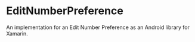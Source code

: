# EditNumberPreference

An implementation for an Edit Number Preference as an Android library for Xamarin.

